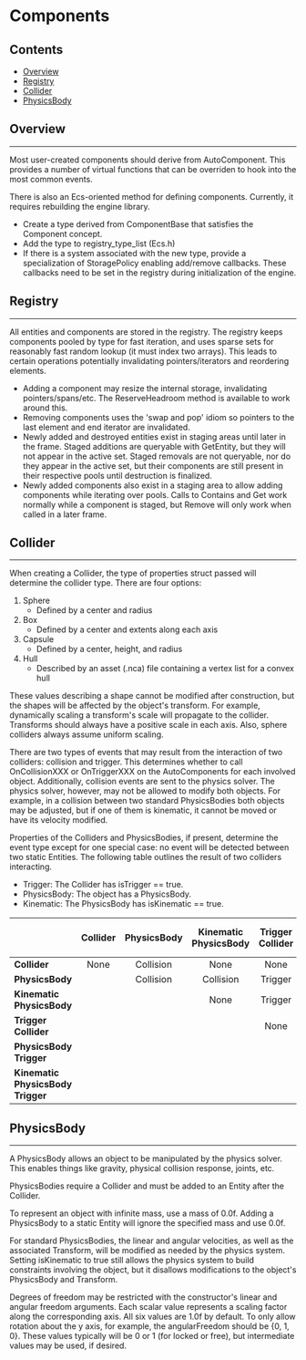 Components
==========

## Contents
* [Overview](#overview)
* [Registry](#registry)
* [Collider](#collider)
* [PhysicsBody](#physicsbody)

## Overview
-----------
Most user-created components should derive from AutoComponent. This provides a number of virtual functions that can be overriden to hook into the most common events.

There is also an Ecs-oriented method for defining components. Currently, it requires rebuilding the engine library.
* Create a type derived from ComponentBase that satisfies the Component concept.
* Add the type to registry_type_list (Ecs.h)
* If there is a system associated with the new type, provide a specialization of StoragePolicy enabling add/remove callbacks. These callbacks need to be set in the registry during initialization of the engine.

## Registry
-----------
All entities and components are stored in the registry. The registry keeps components pooled by type for fast iteration, and uses sparse sets for reasonably fast random lookup (it must index two arrays). This leads to certain operations potentially invalidating pointers/iterators and reordering elements.
* Adding a component may resize the internal storage, invalidating pointers/spans/etc.
The ReserveHeadroom method is available to work around this.
* Removing components uses the 'swap and pop' idiom so pointers to the last element and end iterator are invalidated.
* Newly added and destroyed entities exist in staging areas until later in the frame. Staged additions are queryable with GetEntity, but they will not appear in the active set. Staged removals are not queryable, nor do they appear in the active set, but their components are still present in their respective pools until destruction is finalized.
* Newly added components also exist in a staging area to allow adding components while iterating over pools. Calls to Contains and Get work normally while a component is staged, but Remove will only work when called in a later frame.

## Collider
-----------
When creating a Collider, the type of properties struct passed will determine the collider type. There are four options:
1. Sphere
    * Defined by a center and radius
2. Box
    * Defined by a center and extents along each axis
3. Capsule
    * Defined by a center, height, and radius
4. Hull
    * Described by an asset (.nca) file containing a vertex list for a convex hull

These values describing a shape cannot be modified after construction, but the shapes will be affected by the object's transform. For example, dynamically scaling a transform's scale will propagate to the collider. Transforms should always have a positive scale in each axis. Also, sphere colliders always assume uniform scaling.

There are two types of events that may result from the interaction of two colliders: collision and trigger. This determines whether to call OnCollisionXXX or OnTriggerXXX on the AutoComponents for each involved object. Additionally, collision events are sent to the physics solver. The physics solver, however, may not be allowed to modify both objects. For example, in a collision between two standard PhysicsBodies both objects may be adjusted, but if one of them is kinematic, it cannot be moved or have its velocity modified.

Properties of the Colliders and PhysicsBodies, if present, determine the event type except for one special case: no event will be detected between two static Entities. The following table outlines the result of two colliders interacting.
* Trigger:     The Collider has isTrigger == true.
* PhysicsBody: The object has a PhysicsBody.
* Kinematic:   The PhysicsBody has isKinematic == true.

|                                   | Collider | PhysicsBody | Kinematic PhysicsBody | Trigger Collider | PhysicsBody Trigger | Kinematic PhysicsBody Trigger |
| --------------------------------- | :------: | :---------: | :-------------------: | :--------------: | :-----------------: | :---------------------------: |
| **Collider**                      |   None   |  Collision  |         None          |       None       |        Trigger      |            Trigger            |
| **PhysicsBody**                   |          |  Collision  |       Collision       |      Trigger     |        Trigger      |            Trigger            |
| **Kinematic PhysicsBody**         |          |             |         None          |      Trigger     |        Trigger      |            Trigger            |
| **Trigger Collider**              |          |             |                       |       None       |        Trigger      |            Trigger            |
| **PhysicsBody Trigger**           |          |             |                       |                  |        Trigger      |            Trigger            |
| **Kinematic PhysicsBody Trigger** |          |             |                       |                  |                     |            Trigger            |

## PhysicsBody
--------------
A PhysicsBody allows an object to be manipulated by the physics solver. This enables things like gravity, physical collision response, joints, etc.

PhysicsBodies require a Collider and must be added to an Entity after the Collider.

To represent an object with infinite mass, use a mass of 0.0f. Adding a PhysicsBody to a static Entity will ignore the specified mass and use 0.0f.

For standard PhysicsBodies, the linear and angular velocities, as well as the associated Transform, will be modified as needed by the physics system. Setting isKinematic to true still allows the physics system to build constraints involving the object, but it disallows modifications to the object's PhysicsBody and Transform.

Degrees of freedom may be restricted with the constructor's linear and angular freedom arguments. Each scalar value represents a scaling factor along the corresponding axis. All six values are 1.0f by default. To only allow rotation about the y axis, for example, the angularFreedom should be {0, 1, 0}. These values typically will be 0 or 1 (for locked or free), but intermediate values may be used, if desired.